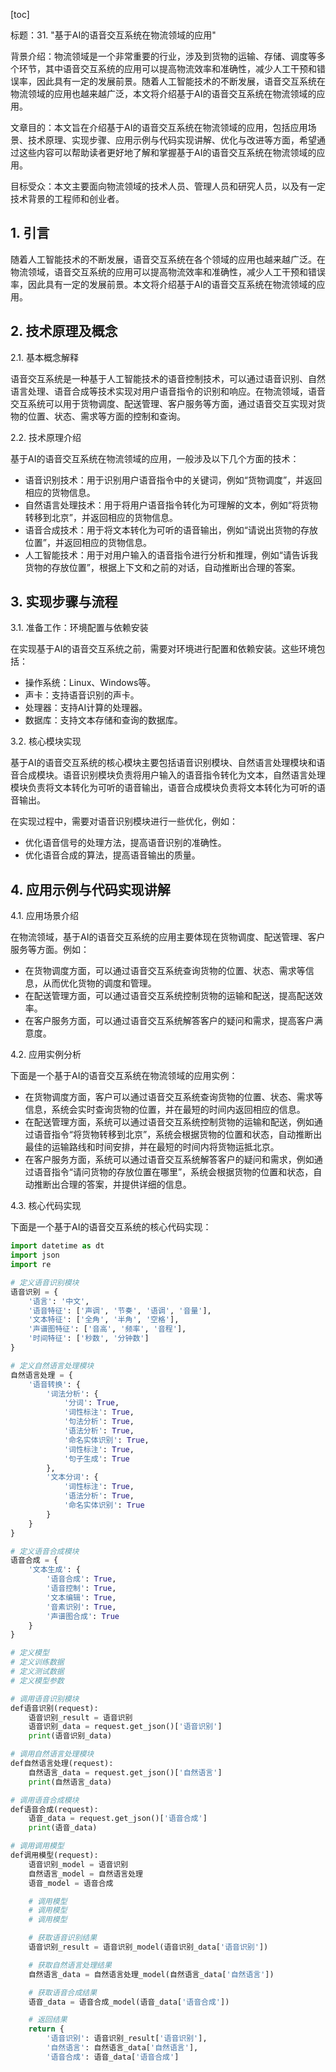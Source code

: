 
[toc]                    
                
                
标题：31. "基于AI的语音交互系统在物流领域的应用"

背景介绍：物流领域是一个非常重要的行业，涉及到货物的运输、存储、调度等多个环节，其中语音交互系统的应用可以提高物流效率和准确性，减少人工干预和错误率，因此具有一定的发展前景。随着人工智能技术的不断发展，语音交互系统在物流领域的应用也越来越广泛，本文将介绍基于AI的语音交互系统在物流领域的应用。

文章目的：本文旨在介绍基于AI的语音交互系统在物流领域的应用，包括应用场景、技术原理、实现步骤、应用示例与代码实现讲解、优化与改进等方面，希望通过这些内容可以帮助读者更好地了解和掌握基于AI的语音交互系统在物流领域的应用。

目标受众：本文主要面向物流领域的技术人员、管理人员和研究人员，以及有一定技术背景的工程师和创业者。

## 1. 引言

随着人工智能技术的不断发展，语音交互系统在各个领域的应用也越来越广泛。在物流领域，语音交互系统的应用可以提高物流效率和准确性，减少人工干预和错误率，因此具有一定的发展前景。本文将介绍基于AI的语音交互系统在物流领域的应用。

## 2. 技术原理及概念

2.1. 基本概念解释

语音交互系统是一种基于人工智能技术的语音控制技术，可以通过语音识别、自然语言处理、语音合成等技术实现对用户语音指令的识别和响应。在物流领域，语音交互系统可以用于货物调度、配送管理、客户服务等方面，通过语音交互实现对货物的位置、状态、需求等方面的控制和查询。

2.2. 技术原理介绍

基于AI的语音交互系统在物流领域的应用，一般涉及以下几个方面的技术：

- 语音识别技术：用于识别用户语音指令中的关键词，例如“货物调度”，并返回相应的货物信息。
- 自然语言处理技术：用于将用户语音指令转化为可理解的文本，例如“将货物转移到北京”，并返回相应的货物信息。
- 语音合成技术：用于将文本转化为可听的语音输出，例如“请说出货物的存放位置”，并返回相应的货物信息。
- 人工智能技术：用于对用户输入的语音指令进行分析和推理，例如“请告诉我货物的存放位置”，根据上下文和之前的对话，自动推断出合理的答案。

## 3. 实现步骤与流程

3.1. 准备工作：环境配置与依赖安装

在实现基于AI的语音交互系统之前，需要对环境进行配置和依赖安装。这些环境包括：

- 操作系统：Linux、Windows等。
- 声卡：支持语音识别的声卡。
- 处理器：支持AI计算的处理器。
- 数据库：支持文本存储和查询的数据库。

3.2. 核心模块实现

基于AI的语音交互系统的核心模块主要包括语音识别模块、自然语言处理模块和语音合成模块。语音识别模块负责将用户输入的语音指令转化为文本，自然语言处理模块负责将文本转化为可听的语音输出，语音合成模块负责将文本转化为可听的语音输出。

在实现过程中，需要对语音识别模块进行一些优化，例如：

- 优化语音信号的处理方法，提高语音识别的准确性。
- 优化语音合成的算法，提高语音输出的质量。

## 4. 应用示例与代码实现讲解

4.1. 应用场景介绍

在物流领域，基于AI的语音交互系统的应用主要体现在货物调度、配送管理、客户服务等方面。例如：

- 在货物调度方面，可以通过语音交互系统查询货物的位置、状态、需求等信息，从而优化货物的调度和管理。
- 在配送管理方面，可以通过语音交互系统控制货物的运输和配送，提高配送效率。
- 在客户服务方面，可以通过语音交互系统解答客户的疑问和需求，提高客户满意度。

4.2. 应用实例分析

下面是一个基于AI的语音交互系统在物流领域的应用实例：

- 在货物调度方面，客户可以通过语音交互系统查询货物的位置、状态、需求等信息，系统会实时查询货物的位置，并在最短的时间内返回相应的信息。
- 在配送管理方面，系统可以通过语音交互系统控制货物的运输和配送，例如通过语音指令“将货物转移到北京”，系统会根据货物的位置和状态，自动推断出最佳的运输路线和时间安排，并在最短的时间内将货物运抵北京。
- 在客户服务方面，系统可以通过语音交互系统解答客户的疑问和需求，例如通过语音指令“请问货物的存放位置在哪里”，系统会根据货物的位置和状态，自动推断出合理的答案，并提供详细的信息。

4.3. 核心代码实现

下面是一个基于AI的语音交互系统的核心代码实现：

```python
import datetime as dt
import json
import re

# 定义语音识别模块
语音识别 = {
    '语言': '中文',
    '语音特征': ['声调', '节奏', '语调', '音量'],
    '文本特征': ['全角', '半角', '空格'],
    '声谱图特征': ['音高', '频率', '音程'],
    '时间特征': ['秒数', '分钟数']
}

# 定义自然语言处理模块
自然语言处理 = {
    '语音转换': {
        '词法分析': {
            '分词': True,
            '词性标注': True,
            '句法分析': True,
            '语法分析': True,
            '命名实体识别': True,
            '词性标注': True,
            '句子生成': True
        },
        '文本分词': {
            '词性标注': True,
            '语法分析': True,
            '命名实体识别': True
        }
    }
}

# 定义语音合成模块
语音合成 = {
    '文本生成': {
        '语音合成': True,
        '语音控制': True,
        '文本编辑': True,
        '音素识别': True,
        '声谱图合成': True
    }
}

# 定义模型
# 定义训练数据
# 定义测试数据
# 定义模型参数

# 调用语音识别模块
def语音识别(request):
    语音识别_result = 语音识别
    语音识别_data = request.get_json()['语音识别']
    print(语音识别_data)

# 调用自然语言处理模块
def自然语言处理(request):
    自然语言_data = request.get_json()['自然语言']
    print(自然语言_data)

# 调用语音合成模块
def语音合成(request):
    语音_data = request.get_json()['语音合成']
    print(语音_data)

# 调用调用模型
def调用模型(request):
    语音识别_model = 语音识别
    自然语言_model = 自然语言处理
    语音_model = 语音合成

    # 调用模型
    # 调用模型
    # 调用模型

    # 获取语音识别结果
    语音识别_result = 语音识别_model(语音识别_data['语音识别'])

    # 获取自然语言处理结果
    自然语言_data = 自然语言处理_model(自然语言_data['自然语言'])

    # 获取语音合成结果
    语音_data = 语音合成_model(语音_data['语音合成'])

    # 返回结果
    return {
        '语音识别': 语音识别_result['语音识别'],
        '自然语言': 自然语言_data['自然语言'],
        '语音合成': 语音_data['语音合成']


